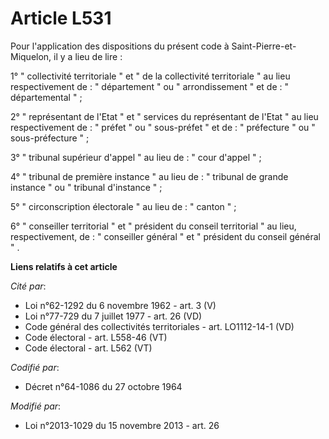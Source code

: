 # Article L531

Pour l'application des dispositions du présent code à Saint-Pierre-et-Miquelon, il y a lieu de lire :

1° " collectivité territoriale "  et  " de la collectivité territoriale "  au lieu respectivement de :  " département "  ou
" arrondissement "  et de :  " départemental "  ;

2°  " représentant de l'Etat "  et  " services du représentant de l'Etat "  au lieu respectivement de :  " préfet "  ou  "
sous-préfet "  et de :  " préfecture "  ou  " sous-préfecture "  ;

3°  " tribunal supérieur d'appel "  au lieu de :  " cour d'appel "  ;

4°  " tribunal de première instance "  au lieu de :  " tribunal de grande instance "  ou  " tribunal d'instance "  ;

5°  " circonscription électorale "  au lieu de :  " canton "  ;

6°  " conseiller territorial "  et  " président du conseil territorial "  au lieu, respectivement, de :  " conseiller général
"  et  " président du conseil général " .

**Liens relatifs à cet article**

_Cité par_:

  - Loi n°62-1292 du 6 novembre 1962 - art. 3 (V)
  - Loi n°77-729 du 7 juillet 1977 - art. 26 (VD)
  - Code général des collectivités territoriales - art. LO1112-14-1 (VD)
  - Code électoral - art. L558-46 (VT)
  - Code électoral - art. L562 (VT)

_Codifié par_:

  - Décret n°64-1086 du 27 octobre 1964

_Modifié par_:

  - Loi n°2013-1029 du 15 novembre 2013 - art. 26
